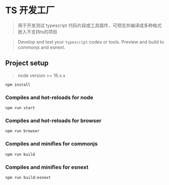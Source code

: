 # TS 开发工厂

> 用于开发测试 typescript 代码片段或工具插件，可预览并编译成多种格式嵌入不支持ts的项目

> Develop and test your `typescript` codes or tools. Preview and build to commonjs and esnext.

## Project setup
> node version >= 16.x.x
```
npm install
```

### Compiles and hot-reloads for node
```
npm run start
```

### Compiles and hot-reloads for browser
```
npm run browser
```

### Compiles and minifies for commonjs
```
npm run build
```
### Compiles and minifies for esnext
```
npm run build:esnext
```

